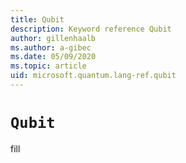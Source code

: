 ```yaml
---
title: Qubit
description: Keyword reference Qubit
author: gillenhaalb
ms.author: a-gibec
ms.date: 05/09/2020
ms.topic: article
uid: microsoft.quantum.lang-ref.qubit
---
```


# `Qubit`

fill